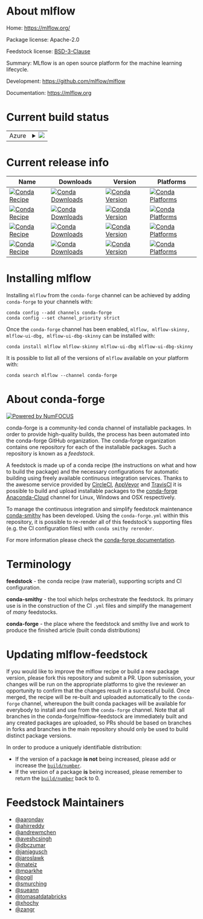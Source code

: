 About mlflow
============

Home: https://mlflow.org/

Package license: Apache-2.0

Feedstock license: [BSD-3-Clause](https://github.com/conda-forge/mlflow-feedstock/blob/master/LICENSE.txt)

Summary: MLflow is an open source platform for the machine learning lifecycle.

Development: https://github.com/mlflow/mlflow

Documentation: https://mlflow.org

Current build status
====================


<table>
    
  <tr>
    <td>Azure</td>
    <td>
      <details>
        <summary>
          <a href="https://dev.azure.com/conda-forge/feedstock-builds/_build/latest?definitionId=6553&branchName=master">
            <img src="https://dev.azure.com/conda-forge/feedstock-builds/_apis/build/status/mlflow-feedstock?branchName=master">
          </a>
        </summary>
        <table>
          <thead><tr><th>Variant</th><th>Status</th></tr></thead>
          <tbody><tr>
              <td>linux_64_mlflow_variantdefaultpython3.10.____cpython</td>
              <td>
                <a href="https://dev.azure.com/conda-forge/feedstock-builds/_build/latest?definitionId=6553&branchName=master">
                  <img src="https://dev.azure.com/conda-forge/feedstock-builds/_apis/build/status/mlflow-feedstock?branchName=master&jobName=linux&configuration=linux_64_mlflow_variantdefaultpython3.10.____cpython" alt="variant">
                </a>
              </td>
            </tr><tr>
              <td>linux_64_mlflow_variantdefaultpython3.7.____cpython</td>
              <td>
                <a href="https://dev.azure.com/conda-forge/feedstock-builds/_build/latest?definitionId=6553&branchName=master">
                  <img src="https://dev.azure.com/conda-forge/feedstock-builds/_apis/build/status/mlflow-feedstock?branchName=master&jobName=linux&configuration=linux_64_mlflow_variantdefaultpython3.7.____cpython" alt="variant">
                </a>
              </td>
            </tr><tr>
              <td>linux_64_mlflow_variantdefaultpython3.8.____cpython</td>
              <td>
                <a href="https://dev.azure.com/conda-forge/feedstock-builds/_build/latest?definitionId=6553&branchName=master">
                  <img src="https://dev.azure.com/conda-forge/feedstock-builds/_apis/build/status/mlflow-feedstock?branchName=master&jobName=linux&configuration=linux_64_mlflow_variantdefaultpython3.8.____cpython" alt="variant">
                </a>
              </td>
            </tr><tr>
              <td>linux_64_mlflow_variantdefaultpython3.9.____cpython</td>
              <td>
                <a href="https://dev.azure.com/conda-forge/feedstock-builds/_build/latest?definitionId=6553&branchName=master">
                  <img src="https://dev.azure.com/conda-forge/feedstock-builds/_apis/build/status/mlflow-feedstock?branchName=master&jobName=linux&configuration=linux_64_mlflow_variantdefaultpython3.9.____cpython" alt="variant">
                </a>
              </td>
            </tr><tr>
              <td>linux_64_mlflow_variantskinnypython3.10.____cpython</td>
              <td>
                <a href="https://dev.azure.com/conda-forge/feedstock-builds/_build/latest?definitionId=6553&branchName=master">
                  <img src="https://dev.azure.com/conda-forge/feedstock-builds/_apis/build/status/mlflow-feedstock?branchName=master&jobName=linux&configuration=linux_64_mlflow_variantskinnypython3.10.____cpython" alt="variant">
                </a>
              </td>
            </tr><tr>
              <td>linux_64_mlflow_variantskinnypython3.7.____cpython</td>
              <td>
                <a href="https://dev.azure.com/conda-forge/feedstock-builds/_build/latest?definitionId=6553&branchName=master">
                  <img src="https://dev.azure.com/conda-forge/feedstock-builds/_apis/build/status/mlflow-feedstock?branchName=master&jobName=linux&configuration=linux_64_mlflow_variantskinnypython3.7.____cpython" alt="variant">
                </a>
              </td>
            </tr><tr>
              <td>linux_64_mlflow_variantskinnypython3.8.____cpython</td>
              <td>
                <a href="https://dev.azure.com/conda-forge/feedstock-builds/_build/latest?definitionId=6553&branchName=master">
                  <img src="https://dev.azure.com/conda-forge/feedstock-builds/_apis/build/status/mlflow-feedstock?branchName=master&jobName=linux&configuration=linux_64_mlflow_variantskinnypython3.8.____cpython" alt="variant">
                </a>
              </td>
            </tr><tr>
              <td>linux_64_mlflow_variantskinnypython3.9.____cpython</td>
              <td>
                <a href="https://dev.azure.com/conda-forge/feedstock-builds/_build/latest?definitionId=6553&branchName=master">
                  <img src="https://dev.azure.com/conda-forge/feedstock-builds/_apis/build/status/mlflow-feedstock?branchName=master&jobName=linux&configuration=linux_64_mlflow_variantskinnypython3.9.____cpython" alt="variant">
                </a>
              </td>
            </tr><tr>
              <td>linux_aarch64_mlflow_variantdefaultpython3.10.____cpython</td>
              <td>
                <a href="https://dev.azure.com/conda-forge/feedstock-builds/_build/latest?definitionId=6553&branchName=master">
                  <img src="https://dev.azure.com/conda-forge/feedstock-builds/_apis/build/status/mlflow-feedstock?branchName=master&jobName=linux&configuration=linux_aarch64_mlflow_variantdefaultpython3.10.____cpython" alt="variant">
                </a>
              </td>
            </tr><tr>
              <td>linux_aarch64_mlflow_variantdefaultpython3.7.____cpython</td>
              <td>
                <a href="https://dev.azure.com/conda-forge/feedstock-builds/_build/latest?definitionId=6553&branchName=master">
                  <img src="https://dev.azure.com/conda-forge/feedstock-builds/_apis/build/status/mlflow-feedstock?branchName=master&jobName=linux&configuration=linux_aarch64_mlflow_variantdefaultpython3.7.____cpython" alt="variant">
                </a>
              </td>
            </tr><tr>
              <td>linux_aarch64_mlflow_variantdefaultpython3.8.____cpython</td>
              <td>
                <a href="https://dev.azure.com/conda-forge/feedstock-builds/_build/latest?definitionId=6553&branchName=master">
                  <img src="https://dev.azure.com/conda-forge/feedstock-builds/_apis/build/status/mlflow-feedstock?branchName=master&jobName=linux&configuration=linux_aarch64_mlflow_variantdefaultpython3.8.____cpython" alt="variant">
                </a>
              </td>
            </tr><tr>
              <td>linux_aarch64_mlflow_variantdefaultpython3.9.____cpython</td>
              <td>
                <a href="https://dev.azure.com/conda-forge/feedstock-builds/_build/latest?definitionId=6553&branchName=master">
                  <img src="https://dev.azure.com/conda-forge/feedstock-builds/_apis/build/status/mlflow-feedstock?branchName=master&jobName=linux&configuration=linux_aarch64_mlflow_variantdefaultpython3.9.____cpython" alt="variant">
                </a>
              </td>
            </tr><tr>
              <td>linux_aarch64_mlflow_variantskinnypython3.10.____cpython</td>
              <td>
                <a href="https://dev.azure.com/conda-forge/feedstock-builds/_build/latest?definitionId=6553&branchName=master">
                  <img src="https://dev.azure.com/conda-forge/feedstock-builds/_apis/build/status/mlflow-feedstock?branchName=master&jobName=linux&configuration=linux_aarch64_mlflow_variantskinnypython3.10.____cpython" alt="variant">
                </a>
              </td>
            </tr><tr>
              <td>linux_aarch64_mlflow_variantskinnypython3.7.____cpython</td>
              <td>
                <a href="https://dev.azure.com/conda-forge/feedstock-builds/_build/latest?definitionId=6553&branchName=master">
                  <img src="https://dev.azure.com/conda-forge/feedstock-builds/_apis/build/status/mlflow-feedstock?branchName=master&jobName=linux&configuration=linux_aarch64_mlflow_variantskinnypython3.7.____cpython" alt="variant">
                </a>
              </td>
            </tr><tr>
              <td>linux_aarch64_mlflow_variantskinnypython3.8.____cpython</td>
              <td>
                <a href="https://dev.azure.com/conda-forge/feedstock-builds/_build/latest?definitionId=6553&branchName=master">
                  <img src="https://dev.azure.com/conda-forge/feedstock-builds/_apis/build/status/mlflow-feedstock?branchName=master&jobName=linux&configuration=linux_aarch64_mlflow_variantskinnypython3.8.____cpython" alt="variant">
                </a>
              </td>
            </tr><tr>
              <td>linux_aarch64_mlflow_variantskinnypython3.9.____cpython</td>
              <td>
                <a href="https://dev.azure.com/conda-forge/feedstock-builds/_build/latest?definitionId=6553&branchName=master">
                  <img src="https://dev.azure.com/conda-forge/feedstock-builds/_apis/build/status/mlflow-feedstock?branchName=master&jobName=linux&configuration=linux_aarch64_mlflow_variantskinnypython3.9.____cpython" alt="variant">
                </a>
              </td>
            </tr><tr>
              <td>linux_ppc64le_mlflow_variantdefaultpython3.10.____cpython</td>
              <td>
                <a href="https://dev.azure.com/conda-forge/feedstock-builds/_build/latest?definitionId=6553&branchName=master">
                  <img src="https://dev.azure.com/conda-forge/feedstock-builds/_apis/build/status/mlflow-feedstock?branchName=master&jobName=linux&configuration=linux_ppc64le_mlflow_variantdefaultpython3.10.____cpython" alt="variant">
                </a>
              </td>
            </tr><tr>
              <td>linux_ppc64le_mlflow_variantdefaultpython3.7.____cpython</td>
              <td>
                <a href="https://dev.azure.com/conda-forge/feedstock-builds/_build/latest?definitionId=6553&branchName=master">
                  <img src="https://dev.azure.com/conda-forge/feedstock-builds/_apis/build/status/mlflow-feedstock?branchName=master&jobName=linux&configuration=linux_ppc64le_mlflow_variantdefaultpython3.7.____cpython" alt="variant">
                </a>
              </td>
            </tr><tr>
              <td>linux_ppc64le_mlflow_variantdefaultpython3.8.____cpython</td>
              <td>
                <a href="https://dev.azure.com/conda-forge/feedstock-builds/_build/latest?definitionId=6553&branchName=master">
                  <img src="https://dev.azure.com/conda-forge/feedstock-builds/_apis/build/status/mlflow-feedstock?branchName=master&jobName=linux&configuration=linux_ppc64le_mlflow_variantdefaultpython3.8.____cpython" alt="variant">
                </a>
              </td>
            </tr><tr>
              <td>linux_ppc64le_mlflow_variantdefaultpython3.9.____cpython</td>
              <td>
                <a href="https://dev.azure.com/conda-forge/feedstock-builds/_build/latest?definitionId=6553&branchName=master">
                  <img src="https://dev.azure.com/conda-forge/feedstock-builds/_apis/build/status/mlflow-feedstock?branchName=master&jobName=linux&configuration=linux_ppc64le_mlflow_variantdefaultpython3.9.____cpython" alt="variant">
                </a>
              </td>
            </tr><tr>
              <td>linux_ppc64le_mlflow_variantskinnypython3.10.____cpython</td>
              <td>
                <a href="https://dev.azure.com/conda-forge/feedstock-builds/_build/latest?definitionId=6553&branchName=master">
                  <img src="https://dev.azure.com/conda-forge/feedstock-builds/_apis/build/status/mlflow-feedstock?branchName=master&jobName=linux&configuration=linux_ppc64le_mlflow_variantskinnypython3.10.____cpython" alt="variant">
                </a>
              </td>
            </tr><tr>
              <td>linux_ppc64le_mlflow_variantskinnypython3.7.____cpython</td>
              <td>
                <a href="https://dev.azure.com/conda-forge/feedstock-builds/_build/latest?definitionId=6553&branchName=master">
                  <img src="https://dev.azure.com/conda-forge/feedstock-builds/_apis/build/status/mlflow-feedstock?branchName=master&jobName=linux&configuration=linux_ppc64le_mlflow_variantskinnypython3.7.____cpython" alt="variant">
                </a>
              </td>
            </tr><tr>
              <td>linux_ppc64le_mlflow_variantskinnypython3.8.____cpython</td>
              <td>
                <a href="https://dev.azure.com/conda-forge/feedstock-builds/_build/latest?definitionId=6553&branchName=master">
                  <img src="https://dev.azure.com/conda-forge/feedstock-builds/_apis/build/status/mlflow-feedstock?branchName=master&jobName=linux&configuration=linux_ppc64le_mlflow_variantskinnypython3.8.____cpython" alt="variant">
                </a>
              </td>
            </tr><tr>
              <td>linux_ppc64le_mlflow_variantskinnypython3.9.____cpython</td>
              <td>
                <a href="https://dev.azure.com/conda-forge/feedstock-builds/_build/latest?definitionId=6553&branchName=master">
                  <img src="https://dev.azure.com/conda-forge/feedstock-builds/_apis/build/status/mlflow-feedstock?branchName=master&jobName=linux&configuration=linux_ppc64le_mlflow_variantskinnypython3.9.____cpython" alt="variant">
                </a>
              </td>
            </tr><tr>
              <td>osx_64_mlflow_variantdefaultpython3.10.____cpython</td>
              <td>
                <a href="https://dev.azure.com/conda-forge/feedstock-builds/_build/latest?definitionId=6553&branchName=master">
                  <img src="https://dev.azure.com/conda-forge/feedstock-builds/_apis/build/status/mlflow-feedstock?branchName=master&jobName=osx&configuration=osx_64_mlflow_variantdefaultpython3.10.____cpython" alt="variant">
                </a>
              </td>
            </tr><tr>
              <td>osx_64_mlflow_variantdefaultpython3.7.____cpython</td>
              <td>
                <a href="https://dev.azure.com/conda-forge/feedstock-builds/_build/latest?definitionId=6553&branchName=master">
                  <img src="https://dev.azure.com/conda-forge/feedstock-builds/_apis/build/status/mlflow-feedstock?branchName=master&jobName=osx&configuration=osx_64_mlflow_variantdefaultpython3.7.____cpython" alt="variant">
                </a>
              </td>
            </tr><tr>
              <td>osx_64_mlflow_variantdefaultpython3.8.____cpython</td>
              <td>
                <a href="https://dev.azure.com/conda-forge/feedstock-builds/_build/latest?definitionId=6553&branchName=master">
                  <img src="https://dev.azure.com/conda-forge/feedstock-builds/_apis/build/status/mlflow-feedstock?branchName=master&jobName=osx&configuration=osx_64_mlflow_variantdefaultpython3.8.____cpython" alt="variant">
                </a>
              </td>
            </tr><tr>
              <td>osx_64_mlflow_variantdefaultpython3.9.____cpython</td>
              <td>
                <a href="https://dev.azure.com/conda-forge/feedstock-builds/_build/latest?definitionId=6553&branchName=master">
                  <img src="https://dev.azure.com/conda-forge/feedstock-builds/_apis/build/status/mlflow-feedstock?branchName=master&jobName=osx&configuration=osx_64_mlflow_variantdefaultpython3.9.____cpython" alt="variant">
                </a>
              </td>
            </tr><tr>
              <td>osx_64_mlflow_variantskinnypython3.10.____cpython</td>
              <td>
                <a href="https://dev.azure.com/conda-forge/feedstock-builds/_build/latest?definitionId=6553&branchName=master">
                  <img src="https://dev.azure.com/conda-forge/feedstock-builds/_apis/build/status/mlflow-feedstock?branchName=master&jobName=osx&configuration=osx_64_mlflow_variantskinnypython3.10.____cpython" alt="variant">
                </a>
              </td>
            </tr><tr>
              <td>osx_64_mlflow_variantskinnypython3.7.____cpython</td>
              <td>
                <a href="https://dev.azure.com/conda-forge/feedstock-builds/_build/latest?definitionId=6553&branchName=master">
                  <img src="https://dev.azure.com/conda-forge/feedstock-builds/_apis/build/status/mlflow-feedstock?branchName=master&jobName=osx&configuration=osx_64_mlflow_variantskinnypython3.7.____cpython" alt="variant">
                </a>
              </td>
            </tr><tr>
              <td>osx_64_mlflow_variantskinnypython3.8.____cpython</td>
              <td>
                <a href="https://dev.azure.com/conda-forge/feedstock-builds/_build/latest?definitionId=6553&branchName=master">
                  <img src="https://dev.azure.com/conda-forge/feedstock-builds/_apis/build/status/mlflow-feedstock?branchName=master&jobName=osx&configuration=osx_64_mlflow_variantskinnypython3.8.____cpython" alt="variant">
                </a>
              </td>
            </tr><tr>
              <td>osx_64_mlflow_variantskinnypython3.9.____cpython</td>
              <td>
                <a href="https://dev.azure.com/conda-forge/feedstock-builds/_build/latest?definitionId=6553&branchName=master">
                  <img src="https://dev.azure.com/conda-forge/feedstock-builds/_apis/build/status/mlflow-feedstock?branchName=master&jobName=osx&configuration=osx_64_mlflow_variantskinnypython3.9.____cpython" alt="variant">
                </a>
              </td>
            </tr><tr>
              <td>osx_arm64_mlflow_variantdefaultpython3.10.____cpython</td>
              <td>
                <a href="https://dev.azure.com/conda-forge/feedstock-builds/_build/latest?definitionId=6553&branchName=master">
                  <img src="https://dev.azure.com/conda-forge/feedstock-builds/_apis/build/status/mlflow-feedstock?branchName=master&jobName=osx&configuration=osx_arm64_mlflow_variantdefaultpython3.10.____cpython" alt="variant">
                </a>
              </td>
            </tr><tr>
              <td>osx_arm64_mlflow_variantdefaultpython3.8.____cpython</td>
              <td>
                <a href="https://dev.azure.com/conda-forge/feedstock-builds/_build/latest?definitionId=6553&branchName=master">
                  <img src="https://dev.azure.com/conda-forge/feedstock-builds/_apis/build/status/mlflow-feedstock?branchName=master&jobName=osx&configuration=osx_arm64_mlflow_variantdefaultpython3.8.____cpython" alt="variant">
                </a>
              </td>
            </tr><tr>
              <td>osx_arm64_mlflow_variantdefaultpython3.9.____cpython</td>
              <td>
                <a href="https://dev.azure.com/conda-forge/feedstock-builds/_build/latest?definitionId=6553&branchName=master">
                  <img src="https://dev.azure.com/conda-forge/feedstock-builds/_apis/build/status/mlflow-feedstock?branchName=master&jobName=osx&configuration=osx_arm64_mlflow_variantdefaultpython3.9.____cpython" alt="variant">
                </a>
              </td>
            </tr><tr>
              <td>osx_arm64_mlflow_variantskinnypython3.10.____cpython</td>
              <td>
                <a href="https://dev.azure.com/conda-forge/feedstock-builds/_build/latest?definitionId=6553&branchName=master">
                  <img src="https://dev.azure.com/conda-forge/feedstock-builds/_apis/build/status/mlflow-feedstock?branchName=master&jobName=osx&configuration=osx_arm64_mlflow_variantskinnypython3.10.____cpython" alt="variant">
                </a>
              </td>
            </tr><tr>
              <td>osx_arm64_mlflow_variantskinnypython3.8.____cpython</td>
              <td>
                <a href="https://dev.azure.com/conda-forge/feedstock-builds/_build/latest?definitionId=6553&branchName=master">
                  <img src="https://dev.azure.com/conda-forge/feedstock-builds/_apis/build/status/mlflow-feedstock?branchName=master&jobName=osx&configuration=osx_arm64_mlflow_variantskinnypython3.8.____cpython" alt="variant">
                </a>
              </td>
            </tr><tr>
              <td>osx_arm64_mlflow_variantskinnypython3.9.____cpython</td>
              <td>
                <a href="https://dev.azure.com/conda-forge/feedstock-builds/_build/latest?definitionId=6553&branchName=master">
                  <img src="https://dev.azure.com/conda-forge/feedstock-builds/_apis/build/status/mlflow-feedstock?branchName=master&jobName=osx&configuration=osx_arm64_mlflow_variantskinnypython3.9.____cpython" alt="variant">
                </a>
              </td>
            </tr><tr>
              <td>win_64_mlflow_variantdefaultpython3.10.____cpython</td>
              <td>
                <a href="https://dev.azure.com/conda-forge/feedstock-builds/_build/latest?definitionId=6553&branchName=master">
                  <img src="https://dev.azure.com/conda-forge/feedstock-builds/_apis/build/status/mlflow-feedstock?branchName=master&jobName=win&configuration=win_64_mlflow_variantdefaultpython3.10.____cpython" alt="variant">
                </a>
              </td>
            </tr><tr>
              <td>win_64_mlflow_variantdefaultpython3.7.____cpython</td>
              <td>
                <a href="https://dev.azure.com/conda-forge/feedstock-builds/_build/latest?definitionId=6553&branchName=master">
                  <img src="https://dev.azure.com/conda-forge/feedstock-builds/_apis/build/status/mlflow-feedstock?branchName=master&jobName=win&configuration=win_64_mlflow_variantdefaultpython3.7.____cpython" alt="variant">
                </a>
              </td>
            </tr><tr>
              <td>win_64_mlflow_variantdefaultpython3.8.____cpython</td>
              <td>
                <a href="https://dev.azure.com/conda-forge/feedstock-builds/_build/latest?definitionId=6553&branchName=master">
                  <img src="https://dev.azure.com/conda-forge/feedstock-builds/_apis/build/status/mlflow-feedstock?branchName=master&jobName=win&configuration=win_64_mlflow_variantdefaultpython3.8.____cpython" alt="variant">
                </a>
              </td>
            </tr><tr>
              <td>win_64_mlflow_variantdefaultpython3.9.____cpython</td>
              <td>
                <a href="https://dev.azure.com/conda-forge/feedstock-builds/_build/latest?definitionId=6553&branchName=master">
                  <img src="https://dev.azure.com/conda-forge/feedstock-builds/_apis/build/status/mlflow-feedstock?branchName=master&jobName=win&configuration=win_64_mlflow_variantdefaultpython3.9.____cpython" alt="variant">
                </a>
              </td>
            </tr><tr>
              <td>win_64_mlflow_variantskinnypython3.10.____cpython</td>
              <td>
                <a href="https://dev.azure.com/conda-forge/feedstock-builds/_build/latest?definitionId=6553&branchName=master">
                  <img src="https://dev.azure.com/conda-forge/feedstock-builds/_apis/build/status/mlflow-feedstock?branchName=master&jobName=win&configuration=win_64_mlflow_variantskinnypython3.10.____cpython" alt="variant">
                </a>
              </td>
            </tr><tr>
              <td>win_64_mlflow_variantskinnypython3.7.____cpython</td>
              <td>
                <a href="https://dev.azure.com/conda-forge/feedstock-builds/_build/latest?definitionId=6553&branchName=master">
                  <img src="https://dev.azure.com/conda-forge/feedstock-builds/_apis/build/status/mlflow-feedstock?branchName=master&jobName=win&configuration=win_64_mlflow_variantskinnypython3.7.____cpython" alt="variant">
                </a>
              </td>
            </tr><tr>
              <td>win_64_mlflow_variantskinnypython3.8.____cpython</td>
              <td>
                <a href="https://dev.azure.com/conda-forge/feedstock-builds/_build/latest?definitionId=6553&branchName=master">
                  <img src="https://dev.azure.com/conda-forge/feedstock-builds/_apis/build/status/mlflow-feedstock?branchName=master&jobName=win&configuration=win_64_mlflow_variantskinnypython3.8.____cpython" alt="variant">
                </a>
              </td>
            </tr><tr>
              <td>win_64_mlflow_variantskinnypython3.9.____cpython</td>
              <td>
                <a href="https://dev.azure.com/conda-forge/feedstock-builds/_build/latest?definitionId=6553&branchName=master">
                  <img src="https://dev.azure.com/conda-forge/feedstock-builds/_apis/build/status/mlflow-feedstock?branchName=master&jobName=win&configuration=win_64_mlflow_variantskinnypython3.9.____cpython" alt="variant">
                </a>
              </td>
            </tr>
          </tbody>
        </table>
      </details>
    </td>
  </tr>
</table>

Current release info
====================

| Name | Downloads | Version | Platforms |
| --- | --- | --- | --- |
| [![Conda Recipe](https://img.shields.io/badge/recipe-mlflow-green.svg)](https://anaconda.org/conda-forge/mlflow) | [![Conda Downloads](https://img.shields.io/conda/dn/conda-forge/mlflow.svg)](https://anaconda.org/conda-forge/mlflow) | [![Conda Version](https://img.shields.io/conda/vn/conda-forge/mlflow.svg)](https://anaconda.org/conda-forge/mlflow) | [![Conda Platforms](https://img.shields.io/conda/pn/conda-forge/mlflow.svg)](https://anaconda.org/conda-forge/mlflow) |
| [![Conda Recipe](https://img.shields.io/badge/recipe-mlflow--skinny-green.svg)](https://anaconda.org/conda-forge/mlflow-skinny) | [![Conda Downloads](https://img.shields.io/conda/dn/conda-forge/mlflow-skinny.svg)](https://anaconda.org/conda-forge/mlflow-skinny) | [![Conda Version](https://img.shields.io/conda/vn/conda-forge/mlflow-skinny.svg)](https://anaconda.org/conda-forge/mlflow-skinny) | [![Conda Platforms](https://img.shields.io/conda/pn/conda-forge/mlflow-skinny.svg)](https://anaconda.org/conda-forge/mlflow-skinny) |
| [![Conda Recipe](https://img.shields.io/badge/recipe-mlflow--ui--dbg-green.svg)](https://anaconda.org/conda-forge/mlflow-ui-dbg) | [![Conda Downloads](https://img.shields.io/conda/dn/conda-forge/mlflow-ui-dbg.svg)](https://anaconda.org/conda-forge/mlflow-ui-dbg) | [![Conda Version](https://img.shields.io/conda/vn/conda-forge/mlflow-ui-dbg.svg)](https://anaconda.org/conda-forge/mlflow-ui-dbg) | [![Conda Platforms](https://img.shields.io/conda/pn/conda-forge/mlflow-ui-dbg.svg)](https://anaconda.org/conda-forge/mlflow-ui-dbg) |
| [![Conda Recipe](https://img.shields.io/badge/recipe-mlflow--ui--dbg--skinny-green.svg)](https://anaconda.org/conda-forge/mlflow-ui-dbg-skinny) | [![Conda Downloads](https://img.shields.io/conda/dn/conda-forge/mlflow-ui-dbg-skinny.svg)](https://anaconda.org/conda-forge/mlflow-ui-dbg-skinny) | [![Conda Version](https://img.shields.io/conda/vn/conda-forge/mlflow-ui-dbg-skinny.svg)](https://anaconda.org/conda-forge/mlflow-ui-dbg-skinny) | [![Conda Platforms](https://img.shields.io/conda/pn/conda-forge/mlflow-ui-dbg-skinny.svg)](https://anaconda.org/conda-forge/mlflow-ui-dbg-skinny) |

Installing mlflow
=================

Installing `mlflow` from the `conda-forge` channel can be achieved by adding `conda-forge` to your channels with:

```
conda config --add channels conda-forge
conda config --set channel_priority strict
```

Once the `conda-forge` channel has been enabled, `mlflow, mlflow-skinny, mlflow-ui-dbg, mlflow-ui-dbg-skinny` can be installed with:

```
conda install mlflow mlflow-skinny mlflow-ui-dbg mlflow-ui-dbg-skinny
```

It is possible to list all of the versions of `mlflow` available on your platform with:

```
conda search mlflow --channel conda-forge
```


About conda-forge
=================

[![Powered by
NumFOCUS](https://img.shields.io/badge/powered%20by-NumFOCUS-orange.svg?style=flat&colorA=E1523D&colorB=007D8A)](https://numfocus.org)

conda-forge is a community-led conda channel of installable packages.
In order to provide high-quality builds, the process has been automated into the
conda-forge GitHub organization. The conda-forge organization contains one repository
for each of the installable packages. Such a repository is known as a *feedstock*.

A feedstock is made up of a conda recipe (the instructions on what and how to build
the package) and the necessary configurations for automatic building using freely
available continuous integration services. Thanks to the awesome service provided by
[CircleCI](https://circleci.com/), [AppVeyor](https://www.appveyor.com/)
and [TravisCI](https://travis-ci.com/) it is possible to build and upload installable
packages to the [conda-forge](https://anaconda.org/conda-forge)
[Anaconda-Cloud](https://anaconda.org/) channel for Linux, Windows and OSX respectively.

To manage the continuous integration and simplify feedstock maintenance
[conda-smithy](https://github.com/conda-forge/conda-smithy) has been developed.
Using the ``conda-forge.yml`` within this repository, it is possible to re-render all of
this feedstock's supporting files (e.g. the CI configuration files) with ``conda smithy rerender``.

For more information please check the [conda-forge documentation](https://conda-forge.org/docs/).

Terminology
===========

**feedstock** - the conda recipe (raw material), supporting scripts and CI configuration.

**conda-smithy** - the tool which helps orchestrate the feedstock.
                   Its primary use is in the construction of the CI ``.yml`` files
                   and simplify the management of *many* feedstocks.

**conda-forge** - the place where the feedstock and smithy live and work to
                  produce the finished article (built conda distributions)


Updating mlflow-feedstock
=========================

If you would like to improve the mlflow recipe or build a new
package version, please fork this repository and submit a PR. Upon submission,
your changes will be run on the appropriate platforms to give the reviewer an
opportunity to confirm that the changes result in a successful build. Once
merged, the recipe will be re-built and uploaded automatically to the
`conda-forge` channel, whereupon the built conda packages will be available for
everybody to install and use from the `conda-forge` channel.
Note that all branches in the conda-forge/mlflow-feedstock are
immediately built and any created packages are uploaded, so PRs should be based
on branches in forks and branches in the main repository should only be used to
build distinct package versions.

In order to produce a uniquely identifiable distribution:
 * If the version of a package **is not** being increased, please add or increase
   the [``build/number``](https://docs.conda.io/projects/conda-build/en/latest/resources/define-metadata.html#build-number-and-string).
 * If the version of a package **is** being increased, please remember to return
   the [``build/number``](https://docs.conda.io/projects/conda-build/en/latest/resources/define-metadata.html#build-number-and-string)
   back to 0.

Feedstock Maintainers
=====================

* [@aarondav](https://github.com/aarondav/)
* [@ahirreddy](https://github.com/ahirreddy/)
* [@andrewmchen](https://github.com/andrewmchen/)
* [@aveshcsingh](https://github.com/aveshcsingh/)
* [@dbczumar](https://github.com/dbczumar/)
* [@janjagusch](https://github.com/janjagusch/)
* [@jaroslawk](https://github.com/jaroslawk/)
* [@mateiz](https://github.com/mateiz/)
* [@mparkhe](https://github.com/mparkhe/)
* [@pogil](https://github.com/pogil/)
* [@smurching](https://github.com/smurching/)
* [@sueann](https://github.com/sueann/)
* [@tomasatdatabricks](https://github.com/tomasatdatabricks/)
* [@xhochy](https://github.com/xhochy/)
* [@zangr](https://github.com/zangr/)

